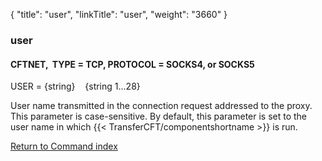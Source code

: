 {
    "title": "user",
    "linkTitle": "user",
    "weight": "3660"
}<span id="user"></span>

### user

#### CFTNET,  TYPE = TCP, PROTOCOL = SOCKS4, or SOCKS5

USER = {string}    {string
1...28}

User name transmitted in the connection request addressed to the proxy.
This parameter is case-sensitive. By default, this parameter is set to
the user name in which {{< TransferCFT/componentshortname  >}} is run.

[Return to Command index](../../)
